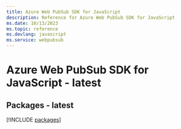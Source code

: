 ```yaml
---
title: Azure Web PubSub SDK for JavaScript
description: Reference for Azure Web PubSub SDK for JavaScript
ms.date: 10/13/2023
ms.topic: reference
ms.devlang: javascript
ms.service: webpubsub
---
```

# Azure Web PubSub SDK for JavaScript - latest
## Packages - latest
[!INCLUDE [packages](web-pubsub-index.md)]